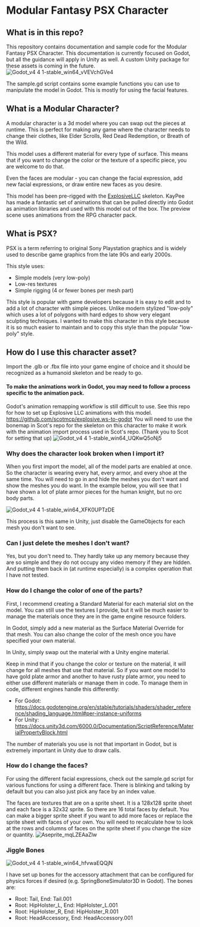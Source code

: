 # Modular Fantasy PSX Character
## What is in this repo?
This repository contains documentation and sample code for the Modular Fantasy PSX Character. This documentation is currently focused on Godot, but all the guidance will apply in Unity as well. A custom Unity package for these assets is coming in the future.
![Godot_v4 4 1-stable_win64_vVEVchGVe4](https://github.com/user-attachments/assets/2da89acc-7d8c-4463-aae9-67e3a53bd124)

The sample.gd script contains some example functions you can use to manipulate the model in Godot. This is mostly for using the facial features.

## What is a Modular Character?
A modular character is a 3d model where you can swap out the pieces at runtime. This is perfect for making any game where the character needs to change their clothes, like Elder Scrolls, Red Dead Redemption, or Breath of the Wild. 

This model uses a different material for every type of surface. This means that if you want to change the color or the texture of a specific piece, you are welcome to do that.

Even the faces are modular - you can change the facial expression, add new facial expressions, or draw entire new faces as you desire.

This model has been pre-rigged with the [ExplosiveLLC](https://www.explosive.ws/products/rpg-animation-fbx-for-godot-blender) skeleton. KayPee has made a fantastic set of animations that can be pulled directly into Godot as animation libraries and used with this model out of the box. The preview scene uses animations from the RPG character pack.

## What is PSX?
PSX is a term referring to original Sony Playstation graphics and is widely used to describe game graphics from the late 90s and early 2000s.

This style uses:
- Simple models (very low-poly)
- Low-res textures
- Simple rigging (4 or fewer bones per mesh part)

This style is popular with game developers because it is easy to edit and to add a lot of character with simple pieces. Unlike modern stylized "low-poly" which uses a lot of polygons with hard edges to show very elegant sculpting techniques. I wanted to make this character in this style because it is so much easier to maintain and to copy this style than the popular "low-poly" style.

## How do I use this character asset?
Import the .glb or .fbx file into your game engine of choice and it should be recognized as a humanoid skeleton and be ready to go. 
#### To make the animations work in Godot, you may need to follow a process specific to the animation pack.
Godot's animation remapping workflow is still difficult to use.
See this repo for how to set up Explosive LLC animations with this model. https://github.com/scotmcp/explosive.ws-to-godot
You will need to use the bonemap in Scot's repo for the skeleton on this character to make it work with the animation import process used in Scot's repo. (Thank you to Scot for setting that up)
![Godot_v4 4 1-stable_win64_UQKwQ5oNj5](https://github.com/user-attachments/assets/84eaa6a4-21c2-4c65-8af2-5932eb9b71fa)

### Why does the character look broken when I import it?
When you first import the model, all of the model parts are enabled at once. So the character is wearing every hat, every armor, and every shoe at the same time. You will need to go in and hide the meshes you don't want and show the meshes you do want. In the example below, you will see that I have shown a lot of plate armor pieces for the human knight, but no orc body parts.

![Godot_v4 4 1-stable_win64_XFK0UPTzDE](https://github.com/user-attachments/assets/1e41d85b-9f81-4f45-838f-c098f754b16a)

This process is this same in Unity, just disable the GameObjects for each mesh you don't want to see.
### Can I just delete the meshes I don't want?
Yes, but you don't need to. They hardly take up any memory because they are so simple and they do not occupy any video memory if they are hidden. And putting them back in (at runtime especially) is a complex operation that I have not tested.

### How do I change the color of one of the parts?
First, I recommend creating a Standard Material for each material slot on the model. You can still use the textures I provide, but it will be much easier to manage the materials once they are in the game engine resource folders. 

In Godot, simply add a new material as the Surface Material Override for that mesh. You can also change the color of the mesh once you have specified your own material.

In Unity, simply swap out the material with a Unity engine material.

Keep in mind that if you change the color or texture on the material, it will change for all meshes that use that material. So if you want one model to have gold plate armor and another to have rusty plate armor, you need to either use different materials or manage them in code. 
To manage them in code, different engines handle this differently:
- For Godot: https://docs.godotengine.org/en/stable/tutorials/shaders/shader_reference/shading_language.html#per-instance-uniforms
- For Unity: https://docs.unity3d.com/6000.0/Documentation/ScriptReference/MaterialPropertyBlock.html

The number of materials you use is not that important in Godot, but is extremely important in Unity due to draw calls.
### How do I change the faces?
For using the different facial expressions, check out the sample.gd script for various functions for using a different face. There is blinking and talking by default but you can also just pick any face by an index value.

The faces are textures that are on a sprite sheet. It is a 128x128 sprite sheet and each face is a 32x32 sprite. So there are 16 total faces by default. You can make a bigger sprite sheet if you want to add more faces or replace the sprite sheet with faces of your own. You will need to recalculate how to look at the rows and columns of faces on the sprite sheet if you change the size or quantity.
![Aseprite_mqLZEAaZlw](https://github.com/user-attachments/assets/a1c59de9-b197-4a1b-a0b4-f1c561639724)

### Jiggle Bones

![Godot_v4 4 1-stable_win64_hfvwaEQQjN](https://github.com/user-attachments/assets/5990f1cf-5e27-451f-b23e-b1a26a1675cd)

I have set up bones for the accessory attachment that can be configured for physics forces if desired (e.g. SpringBoneSimulator3D in Godot). The bones are:
- Root: Tail, End: Tail.001
- Root: HipHolster_L, End: HipHolster_L.001
- Root: HipHolster_R, End: HipHolster_R.001
- Root: HeadAccessory, End: HeadAccessory.001
